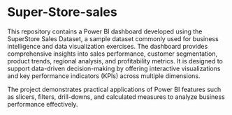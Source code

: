 # Super-Store-sales

This repository contains a Power BI dashboard developed using the SuperStore Sales Dataset, a sample dataset commonly used for business intelligence and data visualization exercises. The dashboard provides comprehensive insights into sales performance, customer segmentation, product trends, regional analysis, and profitability metrics. It is designed to support data-driven decision-making by offering interactive visualizations and key performance indicators (KPIs) across multiple dimensions.

The project demonstrates practical applications of Power BI features such as slicers, filters, drill-downs, and calculated measures to analyze business performance effectively.
